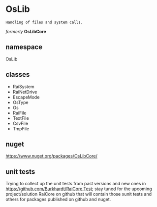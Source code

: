 # OsLib

	Handling of files and system calls.

_formerly_ __OsLibCore__

## namespace 

OsLib

## classes

- RaiSystem
- RaiNetDrive
- EscapeMode
- OsType
- Os
- RaiFile
- TextFile
- CsvFile
- TmpFile

## nuget

https://www.nuget.org/packages/OsLibCore/

## unit tests

Trying to collect up the unit tests from past versions and new ones in https://github.com/Burkhardt/RaiCore.Test; stay tuned for the upcoming project/solution RaiCore on github that will contain those xunit tests and others for packages published on github and nuget.